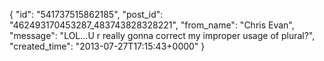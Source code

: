 {
   "id": "541737515862185",
   "post_id": "462493170453287_483743828328221",
   "from_name": "Chris Evan",
   "message": "LOL...U r really gonna correct my improper usage of plural?",
   "created_time": "2013-07-27T17:15:43+0000"
 }
